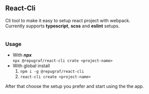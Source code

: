 ## React-Cli
Cli tool to make it easy to setup react project with webpack.  
Currently supports **typescript**, **scss** and **eslint** setups.
#
### Usage
 * With ***npx***  
  ```npx @repugraf/react-cli crate <project-name>```
 * With global install  
    1. ```npm i -g @repugraf/react-cli```  
    2. ```react-cli create <project-name>```  

After that choose the setup you prefer and start using the the app.